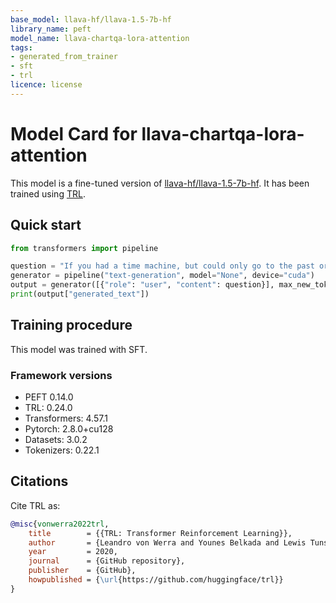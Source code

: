 ```yaml
---
base_model: llava-hf/llava-1.5-7b-hf
library_name: peft
model_name: llava-chartqa-lora-attention
tags:
- generated_from_trainer
- sft
- trl
licence: license
---
```


# Model Card for llava-chartqa-lora-attention

This model is a fine-tuned version of [llava-hf/llava-1.5-7b-hf](https://huggingface.co/llava-hf/llava-1.5-7b-hf).
It has been trained using [TRL](https://github.com/huggingface/trl).

## Quick start

```python
from transformers import pipeline

question = "If you had a time machine, but could only go to the past or the future once and never return, which would you choose and why?"
generator = pipeline("text-generation", model="None", device="cuda")
output = generator([{"role": "user", "content": question}], max_new_tokens=128, return_full_text=False)[0]
print(output["generated_text"])
```

## Training procedure

 


This model was trained with SFT.

### Framework versions

- PEFT 0.14.0
- TRL: 0.24.0
- Transformers: 4.57.1
- Pytorch: 2.8.0+cu128
- Datasets: 3.0.2
- Tokenizers: 0.22.1

## Citations



Cite TRL as:
    
```bibtex
@misc{vonwerra2022trl,
	title        = {{TRL: Transformer Reinforcement Learning}},
	author       = {Leandro von Werra and Younes Belkada and Lewis Tunstall and Edward Beeching and Tristan Thrush and Nathan Lambert and Shengyi Huang and Kashif Rasul and Quentin Gallou{\'e}dec},
	year         = 2020,
	journal      = {GitHub repository},
	publisher    = {GitHub},
	howpublished = {\url{https://github.com/huggingface/trl}}
}
```